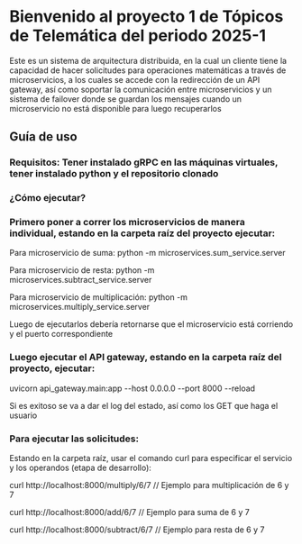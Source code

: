 # Bienvenido al proyecto 1 de Tópicos de Telemática del periodo 2025-1

Este es un sistema de arquitectura distribuida, en la cual un cliente tiene la capacidad de hacer solicitudes para operaciones matemáticas a través de microservicios, a los cuales se accede con la redirección de un API gateway, así como soportar la comunicación entre microservicios y un sistema de failover donde se guardan los mensajes cuando un microservicio no está disponible para luego recuperarlos

## Guía de uso

### Requisitos: Tener instalado gRPC en las máquinas virtuales, tener instalado python y el repositorio clonado

### ¿Cómo ejecutar?

### Primero poner a correr los microservicios de manera individual, estando en la carpeta raíz del proyecto ejecutar:

  Para microservicio de suma: python -m microservices.sum_service.server
  
  Para microservicio de resta: python -m microservices.subtract_service.server
  
  Para microservicio de multiplicación: python -m microservices.multiply_service.server
  
Luego de ejecutarlos debería retornarse que el microservicio está corriendo y el puerto correspondiente

### Luego ejecutar el API gateway, estando en la carpeta raíz del proyecto, ejecutar:
  
  uvicorn api_gateway.main:app --host 0.0.0.0 --port 8000 --reload

Si es exitoso se va a dar el log del estado, así como los GET que haga el usuario

### Para ejecutar las solicitudes:

Estando en la carpeta raíz, usar el comando curl para especificar el servicio y los operandos (etapa de desarrollo):

curl http://localhost:8000/multiply/6/7  // Ejemplo para multiplicación de 6 y 7

curl http://localhost:8000/add/6/7  // Ejemplo para suma de 6 y 7

curl http://localhost:8000/subtract/6/7 // Ejemplo para resta de 6 y 7
